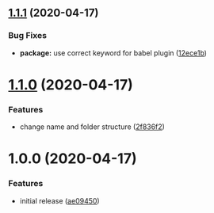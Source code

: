 ## [1.1.1](https://github.com/kcmr/babel-plugin-transform-block-scope-to-iife/compare/1.1.0...1.1.1) (2020-04-17)


### Bug Fixes

* **package:** use correct keyword for babel plugin ([12ece1b](https://github.com/kcmr/babel-plugin-transform-block-scope-to-iife/commit/12ece1b09bec97aa2c131d4b19b9d1d742a92321))

# [1.1.0](https://github.com/kcmr/babel-plugin-transform-block-scope-to-iife/compare/1.0.0...1.1.0) (2020-04-17)


### Features

* change name and folder structure ([2f836f2](https://github.com/kcmr/babel-plugin-transform-block-scope-to-iife/commit/2f836f20db4a3d17e2feaad1724a7e70fd64f625))

# 1.0.0 (2020-04-17)


### Features

* initial release ([ae09450](https://github.com/kcmr/babel-plugin-transform-block-scope-to-iife/commit/ae09450aa47e859bc615ee19554193cc7d84c15a))
